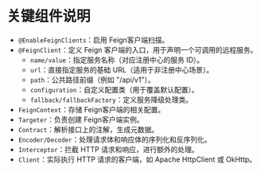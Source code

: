 # 关键组件说明

- `@EnableFeignClients`：启用 Feign客户端扫描。
- `@FeignClient`：定义 Feign 客户端的入口，用于声明一个可调用的远程服务。
    - `name/value`：指定服务名称（对应注册中心的服务 ID）。
    - `url`：直接指定服务的基础 URL（适用于非注册中心场景）。
    - `path`：公共路径前缀（例如 "/api/v1"）。
    - `configuration`：自定义配置类（用于覆盖默认配置）。
    - `fallback/fallbackFactory`：定义服务降级处理类。
- `FeignContext`：存储 Feign客户端的相关配置。
- `Targeter`：负责创建 Feign客户端实例。
- `Contract`：解析接口上的注解，生成元数据。
- `Encoder/Decoder`：处理请求体和响应体的序列化和反序列化。
- `Interceptor`：拦截 HTTP 请求和响应，进行额外的处理。
- `Client`：实际执行 HTTP 请求的客户端，如 Apache HttpClient 或 OkHttp。



